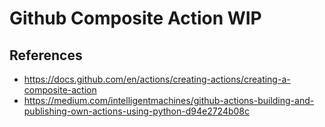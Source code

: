 # Github Composite Action WIP


## References

- https://docs.github.com/en/actions/creating-actions/creating-a-composite-action
- https://medium.com/intelligentmachines/github-actions-building-and-publishing-own-actions-using-python-d94e2724b08c
